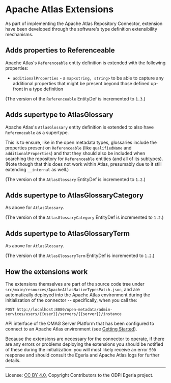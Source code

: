 <!-- SPDX-License-Identifier: CC-BY-4.0 -->
<!-- Copyright Contributors to the ODPi Egeria project. -->

# Apache Atlas Extensions

As part of implementing the Apache Atlas Repository Connector, extension have been developed through the software's
type definition extensibility mechanisms.

## Adds properties to Referenceable

Apache Atlas's `Referenceable` entity definition is extended with the following properties:

- `additionalProperties` - a `map<string, string>` to be able to capture any additional properties that might be
    present beyond those defined up-front in a type definition

(The version of the `Referenceable` EntityDef is incremented to `1.3`.)

## Adds supertype to AtlasGlossary

Apache Atlas's `AtlasGlossary` entity definition is extended to also have `Referenceable` as a supertype.

This is to ensure, like in the open metadata types, glossaries include the properties present on `Referenceable`
(like `qualifiedName` and `additionalProperties`) and that they should also be included when searching the repository
for `Referenceable` entities (and all of its subtypes). (Note though that this does not work within Atlas, presumably
due to it still extending `__internal` as well.)

(The version of the `AtlasGlossary` EntityDef is incremented to `1.2`.)

## Adds supertype to AtlasGlossaryCategory

As above for `AtlasGlossary`.

(The version of the `AtlasGlossaryCategory` EntityDef is incremented to `1.2`.)

## Adds supertype to AtlasGlossaryTerm

As above for `AtlasGlossary`.

(The version of the `AtlasGlossaryTerm` EntityDef is incremented to `1.2`.)

## How the extensions work

The extensions themselves are part of the source code tree under `src/main/resources/ApacheAtlasNativeTypesPatch.json`,
and are automatically deployed into the Apache Atlas environment during the initialization of the connector --
specifically, when you call the:

```
POST http://localhost:8080/open-metadata/admin-services/users/{{user}}/servers/{{server}}/instance
```

API interface of the OMAG Server Platform that has been configured to connect to an Apache Atlas environment
(see [Getting Started](../README.md)).

Because the extensions are necessary for the connector to operate, if there are any errors or problems deploying the
extensions you should be notified of these during the initialization: you will most likely receive an error `500`
response and should consult the Egeria and Apache Atlas logs for further details.

----
License: [CC BY 4.0](https://creativecommons.org/licenses/by/4.0/),
Copyright Contributors to the ODPi Egeria project.
